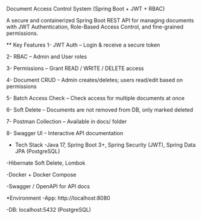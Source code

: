 
Document Access Control System (Spring Boot + JWT + RBAC)

A secure and containerized Spring Boot REST API for managing documents with JWT Authentication, Role-Based Access Control, and fine-grained permissions.

** Key Features
1- JWT Auth – Login & receive a secure token

2- RBAC – Admin and User roles

3- Permissions – Grant READ / WRITE / DELETE access

4- Document CRUD – Admin creates/deletes; users read/edit based on permissions

5- Batch Access Check – Check access for multiple documents at once

6- Soft Delete – Documents are not removed from DB, only marked deleted

7- Postman Collection – Available in docs/ folder

8- Swagger UI – Interactive API documentation

* Tech Stack
-Java 17, Spring Boot 3+, Spring Security (JWT), Spring Data JPA (PostgreSQL)

-Hibernate Soft Delete, Lombok

-Docker + Docker Compose

-Swagger / OpenAPI for API docs

*Environment
-App: http://localhost:8080

-DB: localhost:5432 (PostgreSQL)